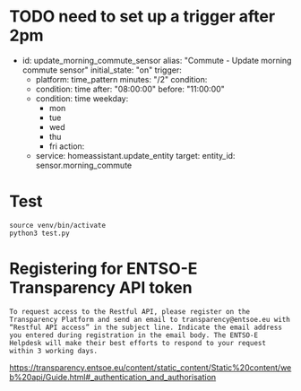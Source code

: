 
# TODO need to set up a trigger after 2pm

- id: update_morning_commute_sensor
  alias: "Commute - Update morning commute sensor"
  initial_state: "on"
  trigger:
    - platform: time_pattern
      minutes: "/2"
  condition:
    - condition: time
      after: "08:00:00"
      before: "11:00:00"
    - condition: time
      weekday:
        - mon
        - tue
        - wed
        - thu
        - fri
  action:
    - service: homeassistant.update_entity
      target:
        entity_id: sensor.morning_commute

# Test

```
source venv/bin/activate
python3 test.py
```

# Registering for ENTSO-E Transparency API token

```
To request access to the Restful API, please register on the Transparency Platform and send an email to transparency@entsoe.eu with “Restful API access” in the subject line. Indicate the email address you entered during registration in the email body. The ENTSO-E Helpdesk will make their best efforts to respond to your request within 3 working days.
```

https://transparency.entsoe.eu/content/static_content/Static%20content/web%20api/Guide.html#_authentication_and_authorisation
